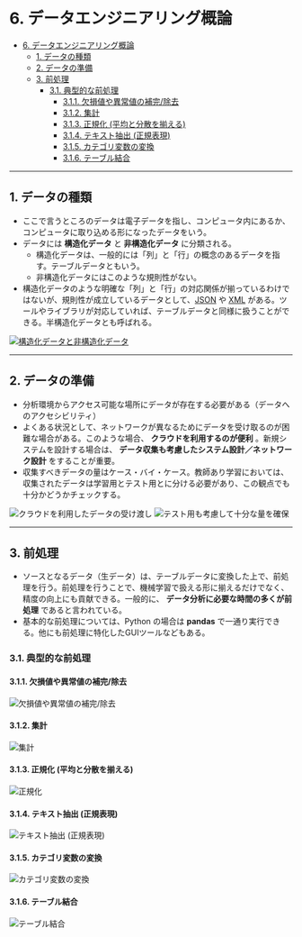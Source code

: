 # 6. データエンジニアリング概論

- [6. データエンジニアリング概論](#6-データエンジニアリング概論)
  - [1. データの種類](#1-データの種類)
  - [2. データの準備](#2-データの準備)
  - [3. 前処理](#3-前処理)
    - [3.1. 典型的な前処理](#31-典型的な前処理)
      - [3.1.1. 欠損値や異常値の補完/除去](#311-欠損値や異常値の補完除去)
      - [3.1.2. 集計](#312-集計)
      - [3.1.3. 正規化 (平均と分散を揃える)](#313-正規化-平均と分散を揃える)
      - [3.1.4. テキスト抽出 (正規表現)](#314-テキスト抽出-正規表現)
      - [3.1.5. カテゴリ変数の変換](#315-カテゴリ変数の変換)
      - [3.1.6. テーブル結合](#316-テーブル結合)


---


## 1. データの種類

* ここで言うところのデータは電子データを指し、コンピュータ内にあるか、コンピュータに取り込める形になったデータをいう。
* データには __構造化データ__ と __非構造化データ__ に分類される。
    - 構造化データは、一般的には「列」と「行」の概念のあるデータを指す。テーブルデータともいう。
    - 非構造化データにはこのような規則性がない。
* 構造化データのような明確な「列」と「行」の対応関係が揃っているわけではないが、規則性が成立しているデータとして、[JSON](https://developer.mozilla.org/ja/docs/Learn/JavaScript/Objects/JSON) や [XML](https://ja.wikipedia.org/wiki/Extensible_Markup_Language) がある。ツールやライブラリが対応していれば、テーブルデータと同様に扱うことができる。半構造化データとも呼ばれる。

<!--
| 種類 | 例 |
| -- | -- |
| 構造化データ | RDB, CSV, TSV, Excel |
| 半構造化データ | XML, JSON |
| 非構造化データ | テキスト, 画像, 音声, 動画, バイナリ |
-->

[![構造化データと非構造化データ](./assets/images/data-types-in-data-engineering.png)](./assets/images/data-types-in-data-engineering.png)


---


## 2. データの準備

* 分析環境からアクセス可能な場所にデータが存在する必要がある（データへのアクセシビリティ）
* よくある状況として、ネットワークが異なるためにデータを受け取るのが困難な場合がある。このような場合、 __クラウドを利用するのが便利__ 。新規システムを設計する場合は、 __データ収集も考慮したシステム設計／ネットワーク設計__ をすることが重要。
* 収集すべきデータの量はケース・バイ・ケース。教師あり学習においては、収集されたデータは学習用とテスト用とに分ける必要があり、この観点でも十分かどうかチェックする。

![クラウドを利用したデータの受け渡し](./assets/images/data-prep-in-data-engineering-00001.png)
![テスト用も考慮して十分な量を確保](./assets/images/data-prep-in-data-engineering-00002.png)


---


## 3. 前処理

* ソースとなるデータ（生データ）は、テーブルデータに変換した上で、前処理を行う。前処理を行うことで、機械学習で扱える形に揃えるだけでなく、精度の向上にも貢献できる。一般的に、 __データ分析に必要な時間の多くが前処理__ であると言われている。
* 基本的な前処理については、Python の場合は __pandas__ で一通り実行できる。他にも前処理に特化したGUIツールなどもある。


### 3.1. 典型的な前処理

#### 3.1.1. 欠損値や異常値の補完/除去

<!--
| ID | 身長 |
| --:| --:|
| 1 | NaN |
| 2 | "176" |
| 3 | 155 |

↓

| ID | 身長 |
| --:| --:|
| 2 | 176 |
| 3 | 155 |
-->

![欠損値や異常値の補完/除去](./assets/images/data-preprocessing-00001.png)

#### 3.1.2. 集計

<!--
| ID | 身長 | 体重 |
| --:| --:| --:|
| 1 | 168 | 60 |
| 2 | 176 | 74 |
| 3 | 155 | 42 |

↓

| ID | 身長 | 体重 | BMI |
| --:| --:| --:| --:|
| 1 | 168 | 60 | 21.26 |
| 2 | 176 | 74 | 23.89 |
| 3 | 155 | 42 | 17.48 |
-->

![集計](./assets/images/data-preprocessing-00002.png)

#### 3.1.3. 正規化 (平均と分散を揃える)

<!--
| ID | 数値 |
| --:| --:|
| 1 | 1637853 |
| 2 | 1842 |
| 3 | 687454 |

↓

| ID | 数値 |
| --:| --:|
| 1 | 0.87 |
| 2 | 0.12 |
| 3 | 0.34 |
-->

![正規化](./assets/images/data-preprocessing-00003.png)

#### 3.1.4. テキスト抽出 (正規表現)

<!--
| ID | テキスト |
| --:| --:|
| 1 | This is a pen. |
| 2 | This is an apple. |
| 3 | I'm running. |

↓

| ID | What |
| --:| --:|
| 1 | pen |
| 2 | apple |
| 3 | NaN |
-->

![テキスト抽出 (正規表現)](./assets/images/data-preprocessing-00004.png)

#### 3.1.5. カテゴリ変数の変換

<!--
| ID | 性別 |
| --:| --:|
| 1 | 男 |
| 2 | 男 |
| 3 | 女 |

↓

| ID | 性別 |
| --:| --:|
| 1 | 1 |
| 2 | 1 |
| 3 | 2 |
-->

![カテゴリ変数の変換](./assets/images/data-preprocessing-00005.png)

#### 3.1.6. テーブル結合

<!--
| ID | 身長 |
| --:| --:|
| 1 | 168 |
| 2 | 176 |
| 3 | 155 |

| ID | 性別 |
| --:| --:|
| 1 | 1 |
| 2 | 1 |
| 3 | 2 |

↓

| ID | 身長 | 性別 |
| --:| --:| --:|
| 1 | 168 | 1 |
| 2 | 176 | 1 |
| 3 | 155 | 2 |
-->

![テーブル結合](./assets/images/data-preprocessing-00006.png)
